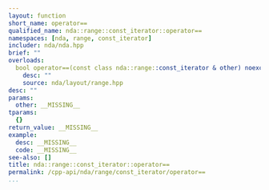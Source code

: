 ```yaml
---
layout: function
short_name: operator==
qualified_name: nda::range::const_iterator::operator==
namespaces: [nda, range, const_iterator]
includer: nda/nda.hpp
brief: ""
overloads:
  bool operator==(const class nda::range::const_iterator & other) noexcept const:
    desc: ""
    source: nda/layout/range.hpp
desc: ""
params:
  other: __MISSING__
tparams:
  {}
return_value: __MISSING__
example:
  desc: __MISSING__
  code: __MISSING__
see-also: []
title: nda::range::const_iterator::operator==
permalink: /cpp-api/nda/range/const_iterator/operator==
...
```


